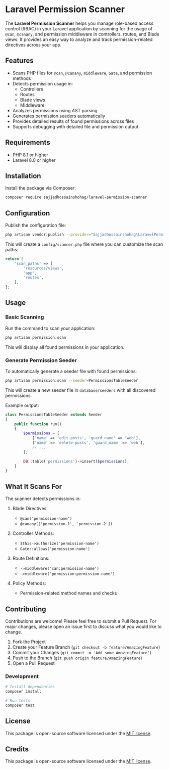 # Laravel Permission Scanner

The **Laravel Permission Scanner** helps you manage role-based access control (RBAC) in your Laravel application by scanning for the usage of `@can`, `@canany`, and permission middleware in controllers, routes, and Blade views. It provides an easy way to analyze and track permission-related directives across your app.

## Features

- Scans PHP files for `@can`, `@canany`, `middleware`, `Gate`, and permission methods
- Detects permission usage in:
  - Controllers
  - Routes
  - Blade views
  - Middleware
- Analyzes permissions using AST parsing
- Generates permission seeders automatically
- Provides detailed results of found permissions across files
- Supports debugging with detailed file and permission output

## Requirements

- PHP 8.1 or higher
- Laravel 8.0 or higher

## Installation

Install the package via Composer:

```bash
composer require sajjadhossainshohag/laravel-permission-scanner
```

## Configuration

Publish the configuration file:

```bash
php artisan vendor:publish --provider="Sajjadhossainshohag\LaravelPermissionScanner\PermissionScannerServiceProvider"
```

This will create a `config/scanner.php` file where you can customize the scan paths:

```php
return [
    'scan_paths' => [
        'resources/views',
        'app',
        'routes',
    ],
];
```

## Usage

### Basic Scanning

Run the command to scan your application:

```bash
php artisan permission:scan
```

This will display all found permissions in your application.

### Generate Permission Seeder

To automatically generate a seeder file with found permissions:

```bash
php artisan permission:scan --seeder=PermissionsTableSeeder
```

This will create a new seeder file in `database/seeders` with all discovered permissions.

Example output:
```php
class PermissionsTableSeeder extends Seeder
{
    public function run()
    {
        $permissions = [
            ['name' => 'edit-posts', 'guard_name' => 'web'],
            ['name' => 'delete-posts', 'guard_name' => 'web'],
            // ...
        ];

        DB::table('permissions')->insert($permissions);
    }
}
```

## What It Scans For

The scanner detects permissions in:

1. Blade Directives:
   - `@can('permission-name')`
   - `@canany(['permission-1', 'permission-2'])`

2. Controller Methods:
   - `$this->authorize('permission-name')`
   - `Gate::allows('permission-name')`

3. Route Definitions:
   - `->middleware('can:permission-name')`
   - `->middleware('permission:permission-name')`

4. Policy Methods:
   - Permission-related method names and checks

## Contributing

Contributions are welcome! Please feel free to submit a Pull Request. For major changes, please open an issue first to discuss what you would like to change.

1. Fork the Project
2. Create your Feature Branch (`git checkout -b feature/AmazingFeature`)
3. Commit your Changes (`git commit -m 'Add some AmazingFeature'`)
4. Push to the Branch (`git push origin feature/AmazingFeature`)
5. Open a Pull Request

### Development

```bash
# Install dependencies
composer install

# Run tests
composer test
```

## License

This package is open-source software licensed under the [MIT license](LICENSE).

## Credits

This package is open-source software licensed under the [MIT license](LICENSE).